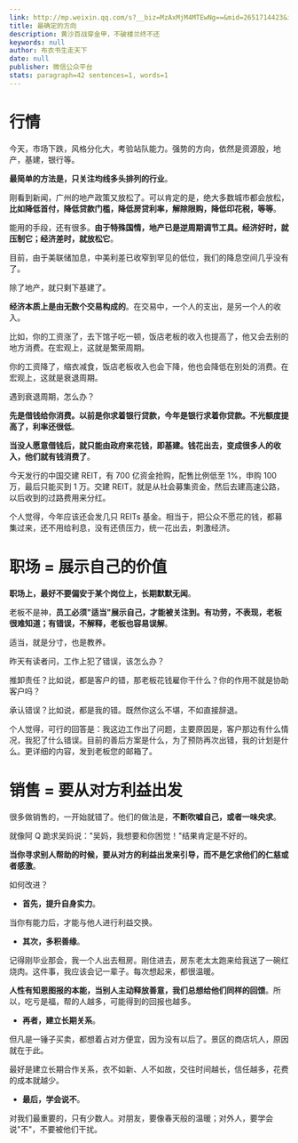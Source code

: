 ```yaml
---
link: http://mp.weixin.qq.com/s?__biz=MzAxMjM4MTEwNg==&mid=2651714423&idx=1&sn=34af669d10d70015e6042d5c2638b0e6&chksm=804bedaab73c64bc209fd046d85f89b4c6c6ffc77584aab03579f470f2771db1b38116dd8507#rd
title: 最确定的方向
description: 黄沙百战穿金甲，不破楼兰终不还
keywords: null
author: 布衣书生走天下
date: null
publisher: 微信公众平台
stats: paragraph=42 sentences=1, words=1
---
```


# 行情

今天，市场下跌，风格分化大，考验站队能力。强势的方向，依然是资源股，地产，基建，银行等。

**最简单的方法是，只关注均线多头排列的行业**。

刚看到新闻，广州的地产政策又放松了。可以肯定的是，绝大多数城市都会放松，**比如降低首付，降低贷款门槛，降低房贷利率，解除限购，降低印花税，等等**。

能用的手段，还有很多。**由于特殊国情，地产已是逆周期调节工具。经济好时，就压制它；经济差时，就放松它**。

目前，由于美联储加息，中美利差已收窄到罕见的低位，我们的降息空间几乎没有了。

除了地产，就只剩下基建了。

**经济本质上是由无数个交易构成的**。在交易中，一个人的支出，是另一个人的收入。

比如，你的工资涨了，去下馆子吃一顿，饭店老板的收入也提高了，他又会去别的地方消费。在宏观上，这就是繁荣周期。

你的工资降了，缩衣减食，饭店老板收入也会下降，他也会降低在别处的消费。在宏观上，这就是衰退周期。

遇到衰退周期，怎么办？

**先是借钱给你消费。以前是你求着银行贷款，今年是银行求着你贷款。不光额度提高了，利率还很低**。

**当没人愿意借钱后，就只能由政府来花钱，即基建。钱花出去，变成很多人的收入，他们就有钱消费了**。

今天发行的中国交建 REIT，有 700 亿资金抢购，配售比例低至 1%，申购 100 万，最后只能买到 1 万。交建 REIT，就是从社会募集资金，然后去建高速公路，以后收到的过路费用来分红。

个人觉得，今年应该还会发几只 REITs 基金。相当于，把公众不愿花的钱，都募集过来，还不用给利息，没有还债压力，统一花出去，刺激经济。

# 职场 = 展示自己的价值

**职场上，最好不要偏安于某个岗位上，长期默默无闻**。

老板不是神，**员工必须"适当"展示自己，才能被关注到。有功劳，不表现，老板很难知道；有错误，不解释，老板也容易误解**。

适当，就是分寸，也是教养。

昨天有读者问，工作上犯了错误，该怎么办？

推卸责任？比如说，都是客户的错，那老板花钱雇你干什么？你的作用不就是协助客户吗？

承认错误？比如说，都是我的错。既然你这么不堪，不如直接辞退。

个人觉得，可行的回答是：我这边工作出了问题，主要原因是，客户那边有什么情况，我犯了什么错误。目前的善后方案是什么，为了预防再次出错，我的计划是什么。更详细的内容，发到老板您的邮箱了。

# 销售 = 要从对方利益出发

很多做销售的，一开始就错了。他们的做法是，**不断吹嘘自己，或者一味央求**。

就像阿 Q 跪求吴妈说："吴妈，我想要和你困觉！"结果肯定是不好的。

**当你寻求别人帮助的时候，要从对方的利益出发来引导，而不是乞求他们的仁慈或者感激**。

如何改进？

- **首先，提升自身实力**。

当你有能力后，才能与他人进行利益交换。

- **其次，多积善缘**。

记得刚毕业那会，我一个人出去租房。刚住进去，房东老太太跑来给我送了一碗红烧肉。这件事，我应该会记一辈子。每次想起来，都很温暖。

**人性有知恩图报的本能，当别人主动释放善意，我们总想给他们同样的回馈**。所以，吃亏是福，帮的人越多，可能得到的回报也越多。

- **再者，建立长期关系**。

但凡是一锤子买卖，都想着占对方便宜，因为没有以后了。景区的商店坑人，原因就在于此。

最好是建立长期合作关系，衣不如新、人不如故，交往时间越长，信任越多，花费的成本就越少。

- **最后，学会说不**。

对我们最重要的，只有少数人。对朋友，要像春天般的温暖；对外人，要学会说"不"，不要被他们干扰。
